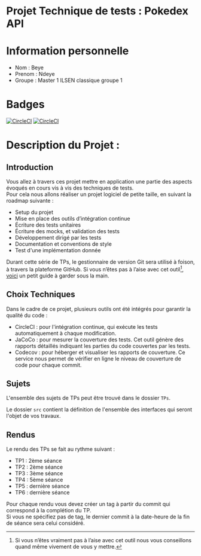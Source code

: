 # Projet Technique de tests : Pokedex API 

# Information personnelle

- Nom : Beye
- Prenom : Ndeye
- Groupe : Master 1 ILSEN classique groupe 1

# Badges 
[![CircleCI](https://undefined/status-badge/img/gh/Ndeye-Beye/ceri-m1-techniques-de-test/tree/master.svg?style=svg)](https://undefined/status-badge/redirect/gh/Ndeye-Beye/ceri-m1-techniques-de-test/tree/master)
[![CircleCI](https://dl.circleci.com/status-badge/img/gh/Ndeye-Beye/ceri-m1-techniques-de-test/tree/master.svg?style=svg)](https://dl.circleci.com/status-badge/redirect/gh/Ndeye-Beye/ceri-m1-techniques-de-test/tree/master)

# Description du Projet :

## Introduction

Vous allez à travers ces projet mettre en application une partie des aspects évoqués en cours vis à vis des techniques de tests.  
Pour cela nous allons réaliser un projet logiciel de petite taille, en suivant la roadmap suivante : 
- Setup du projet
- Mise en place des outils d’intégration continue
- Écriture des tests unitaires
- Écriture des mocks, et validation des tests
- Développement dirigé par les tests
- Documentation et conventions de style
- Test d'une implémentation donnée

Durant cette série de TPs, le gestionnaire de version Git sera utilisé à foison, à travers la plateforme GitHub. Si vous n’êtes pas à l’aise avec cet outil[^1], [voici](http://rogerdudler.github.io/git-guide/) un petit guide à garder sous la main.

## Choix Techniques

Dans le cadre de ce projet, plusieurs outils ont été intégrés pour garantir la qualité du code :
- CircleCI : pour l'intégration continue, qui exécute les tests automatiquement à chaque modification.
- JaCoCo : pour mesurer la couverture des tests. Cet outil génère des rapports détaillés indiquant les parties du code couvertes par les tests.
- Codecov : pour héberger et visualiser les rapports de couverture. Ce service nous permet de vérifier en ligne le niveau de couverture de code pour chaque commit.


## Sujets

L'ensemble des sujets de TPs peut être trouvé dans le dossier `TPs`.

Le dossier `src` contient la définition de l'ensemble des interfaces qui seront l'objet de vos travaux.

## Rendus

Le rendu des TPs se fait au rythme suivant :

- TP1 : 2ème séance
- TP2 : 2ème séance
- TP3 : 3ème séance
- TP4 : 5ème séance
- TP5 : dernière séance
- TP6 : dernière séance

Pour chaque rendu vous devez créer un tag à partir du commit qui correspond à la complétion du TP.  
Si vous ne spécifiez pas de tag, le dernier commit à la date-heure de la fin de séance sera celui considéré.

[^1]: Si vous n’êtes vraiment pas à l’aise avec cet outil nous vous conseillons quand même vivement de vous y mettre.


